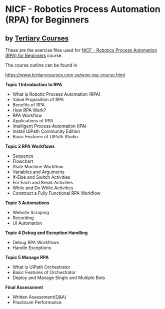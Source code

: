 # NICF - Robotics Process Automation (RPA) for Beginners
## by [Tertiary Courses](https://www.tertiarycourses.com.sg/)

These are the exercise files used for [NICF - Robotics Process Automation (RPA) for Beginners](https://www.tertiarycourses.com.sg/wsq-rpa-course.html) course. 

The course outline can be found in 

https://www.tertiarycourses.com.sg/wsq-rpa-course.html

<p><strong>Topic 1 Introduction to RPA</strong></p>
<ul>
<li>What is Robotic Process Automation (RPA)</li>
<li>Value Proposition of RPA</li>
<li>Benefits of RPA</li>
<li>How RPA Work?</li>
<li>RPA Workflow</li>
<li>Applications of RPA</li>
<li>Intelligent Process Automation (IPA)</li>
<li>Install UIPath Community Edition</li>
<li>Basic Features of UIPath Studio</li>
</ul>
<p><strong>Topic 2 RPA Workflows</strong></p>
<ul>
<li>Sequence</li>
<li>Flowchart</li>
<li>State Machine Workflow</li>
<li>Variables and Arguments</li>
<li>If-Else and Switch Activities</li>
<li>For Each and Break Activities</li>
<li>While and Do While Activities</li>
<li>Construct a Fully Functional RPA Workflow</li>
</ul>
<p><strong>Topic 3 Automations</strong></p>
<ul>
<li>Website Scraping</li>
<li>Recording</li>
<li>UI Automation</li>
</ul>
<p><strong>Topic 4 Debug and Exception Handling</strong></p>
<ul>
<li>Debug RPA Workflows</li>
<li>Handle Exceptions</li>
</ul>
<p><strong>Topic 5 Manage RPA</strong></p>
<ul>
<li>What is UIPath Orchestrator</li>
<li>Basic Features of Orchestrator</li>
<li>Deploy and Manage Single and Multiple Bots</li>
</ul>

<p><strong>Final Assessment</strong></p>
<ul>
<li>Written Assessment(Q&amp;A)</li>
<li>Practicum Performance</li>
</ul>




